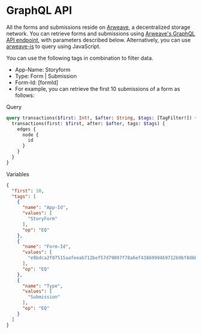 # GraphQL API

All the forms and submissions reside on [Arweave](http://arweave.org), a decentralized storage network. You can retrieve forms and submissions using [Arweave's GraphQL API endpoint](https://arweave.net/graphql), with parameters described below. Alternatively, you can use [arweave-js](https://github.com/ArweaveTeam/arweave-js) to query using JavaScript.

You can use the following tags in combination to filter data.

* App-Name: Storyform
* Type: Form | Submission
* Form-Id: \[formId]
* For example, you can retrieve the first 10 submissions of a form as follows:

Query

```graphql
query transactions($first: Int!, $after: String, $tags: [TagFilter!]) {
  transactions(first: $first, after: $after, tags: $tags) {
    edges {
      node {
        id
      }
    }
  }
}
```

Variables

```json
{
  "first": 10,
  "tags": [
    {
      "name": "App-Id",
      "values": [
        "StoryForm"
      ],
      "op": "EQ"
    },
    {
      "name": "Form-Id",
      "values": [
        "e9bdca2f07515aafeeab712bef57d79097f78a6ef43869994b9712b9bf8dbbcf"
      ],
      "op": "EQ"
    },
    {
      "name": "Type",
      "values": [
        "Submission"
      ],
      "op": "EQ"
    }
  ]
}
```
